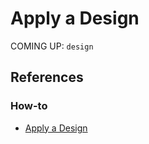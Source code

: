 # Apply a Design

COMING UP: `design`

## References

### How-to

- [Apply a Design](https://panel.holoviz.org/how_to/styling/design.html)

